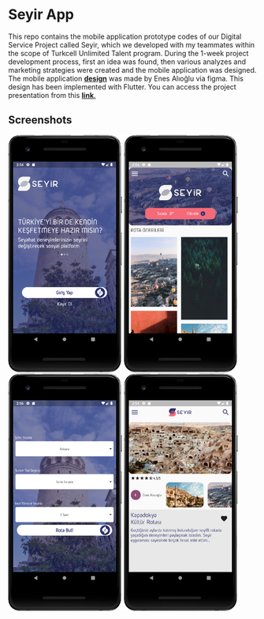 # Seyir App

This repo contains the mobile application prototype codes of our Digital Service Project called Seyir, which we developed with my teammates within the scope of Turkcell Unlimited Talent program. During the 1-week project development process, first an idea was found, then various analyzes and marketing strategies were created and the mobile application was designed. The mobile application [**design**](https://www.figma.com/proto/VSC4tNCpSh5GY3r5qfM8E9/Seyir-App?node-id=83%3A329&viewport=-269%2C322%2C0.2075285017490387&scaling=scale-down) was made by Enes Alıoğlu via figma. This design has been implemented with Flutter. You can access the project presentation from this [**link**.]()

## Screenshots
<img src="https://raw.githubusercontent.com/hakanbakacak/seyir/master/ss/login.png" height="480px">
<img src="https://raw.githubusercontent.com/hakanbakacak/seyir/master/ss/home.png" height="480px">
<img src="https://raw.githubusercontent.com/hakanbakacak/seyir/master/ss/findRoute.png" height="480px">
<img src="https://raw.githubusercontent.com/hakanbakacak/seyir/master/ss/routeDetail.png" height="480px">